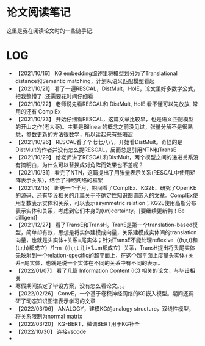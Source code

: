 # 论文阅读笔记
这里是我在阅读论文时的一些随手记. 


# LOG
- 【2021/10/16】  KG embedding综述里将模型划分为了Translational distance和Semantic matching，计划从语义匹配模型看起
- 【2021/10/21】  看了一遍RESCAL，DistMult，HolE，论文里好多数学公式，把我整懵了..还需要花时间仔细看
- 【2021/10/22】  老师说先看RESCAL和 DistMult, HolE 看不懂可以先放放, 常用的还有 ComplEx
- 【2021/10/23】  开始仔细看RESCAL，这篇文章比较早，也是语义匹配模型的开山之作(老大哥)。主要是Bilinear的概念之前没见过，张量分解不是很熟悉，参数更新的方法很数学，所以读起来有些晦涩
- 【2021/10/26】  RESCAL看了个七七八八，开始看DistMult。奇怪的是DistMult的作者并没有怎么提RESCAL，反而总是引用NTN和TransE
- 【2021/10/29】  给老师讲了RESCAL和DistMult，两个模型之间的递进关系没有搞明白，为什么可以替换成对角阵而效果也不差呢？
- 【2021/10/31】  看完了NTN，这篇提出了用张量表示关系(RESCAL中使用矩阵表示关系)，结合了神经网络的框架
- 【2021/12/15】  断更一个半月，期间看了ComplEx、KG2E、研究了OpenKE的源码、还有毕设相关的几篇关于不确定性知识图谱嵌入的文章。ComplEx使用复数表示实体和关系，可以表示asymmetric relation；KG2E使用高斯分布表示实体和关系，考虑到它们本身的(un)certainty。[要继续更新鸭！Be dilligent]
- 【2021/12/27】  看了TransE和TransH。TranE是第一个translation-based模型，简单却有效，思想是将实体建模成向量，关系建模成实体间的translation向量，也就是头实体+关系=尾实体；针对TransE不能处理reflexive（(h,r,t)和(t,r,h)都成立）/1-m（(h,r,t_i),i=1...m都成立）关系，TransH提出将头尾实体先映射到一个relation-specific的超平面上，在这个超平面上度量头实体+关系=尾实体，也就是说一个实体在不同的关系中有不同的表示。
- 【2022/01/07】  看了几篇 Information Content (IC) 相关的论文，与毕设相关
- 寒假期间搞定了毕设方案，没有怎么看论文。。。
- 【2022/02/26】  ConvE，一个基于卷积神经网络的KG嵌入模型。期间还调研了动态知识图谱表示学习的文章
- 【2022/03/06】  ANALOGY，建模KG的analogy structure，双线性模型，将关系限制为normal matrix
- 【2022/03/20】  KG-BERT，微调BERT用于KG补全
- 【2022/10/30】    连接vscode
- 
